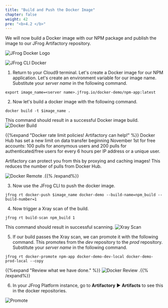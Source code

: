 ```yaml
---
title: "Build and Push the Docker Image"
chapter: false
weight: 42
pre: "<b>4.2 </b>"
---
```


We will now build a Docker image with our NPM package and publish the image to our JFrog Artifactory repository.

![JFrog Docker Logo](/images/docker-logo.png)

![JFrog CLI Docker](/images/jfrog-cli-docker.svg)

1. Return to your Cloud9 terminal. Let's create a Docker image for our NPM application. Let's create an environment variable for our image name. Substitute your _server name_ in the following command.
                                   
``
export image_name=<server name>.jfrog.io/docker-demo/npm-app:latest
``

2. Now let's build a docker image with the following command.

``
docker build -t $image_name .
``

This command should result in a successful Docker image build.
![Docker Build](/images/docker-build.png)

{{%expand "Docker rate limit policies! Artifactory can help!" %}}
Docker Hub has set a new limit on data transfer beginning November 1st for free accounts: 100 pulls for anonymous users and 200 pulls for authenticated/free users for every 6 hours per IP address or a unique user.

Artifactory can protect you from this by proxying and caching images! This reduces the number of pulls from Docker Hub.

![Docker Remote](/images/docker-remote.png)
.{{% /expand%}}

3. Now use the JFrog CLI to push the docker image.

``
jfrog rt docker-push $image_name docker-demo --build-name=npm_build --build-number=1
``

4. Now trigger a Xray scan of the build.

``
jfrog rt build-scan npm_build 1
``

This command should result in successful scanning.
![Xray Scan](/images/xray-scan.png)

5. If our build passes the Xray scan, we can promote it with the following command. This promotes from the _dev_ repository to the _prod_ repository. Substitute your _server name_ in the following command.

``
jfrog rt docker-promote npm-app docker-demo-dev-local docker-demo-prod-local --copy
``

{{%expand "Review what we have done." %}}
![Docker Review](/images/docker-review.png)
.{{% /expand%}}

6. In your JFrog Platform instance, go to **Artifactory** ► **Artifacts** to see this in the docker repositories.

![Promote](/images/promote.png)
